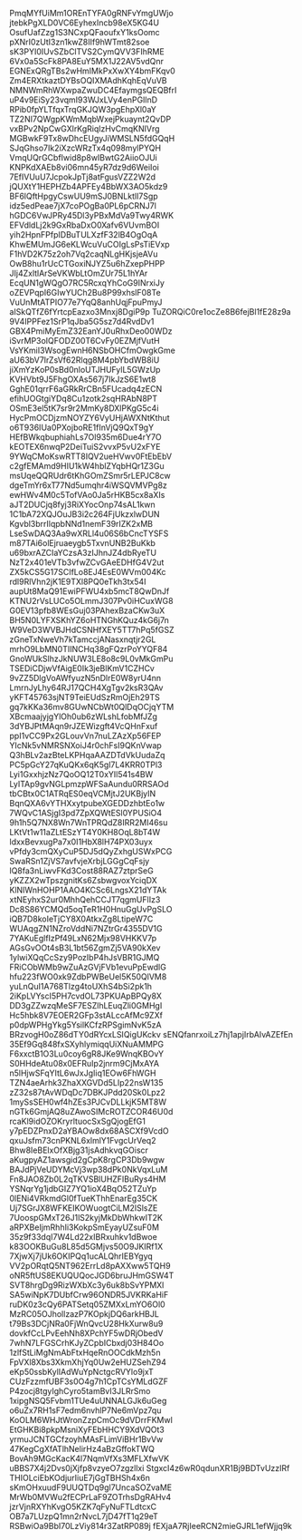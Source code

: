 PmqMYfUiMm1OREnTYFA0gRNFvYmgUWjo
jtebkPgXLD0VC6EyhexIncb98eX5KG4U
OsufUafZzg1S3NCxpQFaoufxY1ksOomc
pXNrI0zUtI3zn1kwZ8IIf9hWTmt82soe
sK3PYI0IUvSZbClTVS2CymQVV3FIhRME
6Vx0a5ScFk8PA8EuY5MX1J22AV5vdQnr
EGNExQRgTBs2wHmIMkPxXwXY4bmFKqv0
Zm4ERXtkaztDYBsOQIXMAdhKqhEqVuVB
NMNWmRhWXwpaZwuDC4EfaymgsQEQBfrI
uP4v9EiSy23vqmI93WJxLVy4enPGIlnD
RPib0fpYLTfqxTrqGKJQW3pgEhpXl0aY
TZ2NI7QWgpKWmMqbWxejPkuaynt2QvDP
vxBPv2NpCwGXlrKgRiqlzHvCmqKNIVrg
MGBwkF9Tx8wDhcEUgyJiWMSLN5fdGQqH
SJqGhso7Ik2iXzcWRzTx4q098mylPYQH
VmqUQrGCbfIwid8p8wIBwtG2AiioOJUi
KNPKdXAEb8vi06mn45yR7dz9d6WeiIoi
7EfIVUuU7JcpokJpTj8atFgusVZZ2W2d
jQUXtY1HEPHZb4APFEy4BbWX3AO5kdz9
BF6lQftHpgyCswUU9mSJ0BNLktlI7Sgp
idz5edPeae7jX7coPOgBa0PL6pCRNJ7l
hGDC6VwJPRy45Dl3yPBxMdVa9Twy4RWK
EFVdldLj2k9GxRbaDxO0Xafv6VUvmBOI
yih2HpnFPfpIDBuTULXzfF32lB4OgOqA
KhwEMUmJG6eKLWcuVuCOIgLsPsTiEVxp
F1hVD2K75z2oh7Vq2caqNLgHKjsjeAVu
OwB8hu1rUcCTGoxiNJYZ5u6hZxepPHPP
JIj4ZxltlArSeVKWbLtOmZUr75L1hYAr
EcqUN1gWQgO7RC5RcxqYhCoG9INrxiJy
oZEVPqpI6GIwYUCh2Bu8P99xhslF08Te
VuUnMtATPIO77e7YqQ8anhUqjFpuPmyJ
aISkQTfZ6fYrtcpEazxo3Mnxj8DgiP9p
TuZORQiC0re1ocZe8B6fejBl1fE28z9a
9V4IPPFez1SrP1qJba5G5sz7d4RvdDv1
GBX4PmiMyEmZ32EanYJ0uRhxDeo00WDz
iSvrMP3oIQFODZ00T6CvFy0EZMjfVutH
VsYKmiI3WsogEwnH6NSbOHCfmOwgkGme
aU63bV7IrZsVf62Rlqg8M4pbYbdWB8iU
jiXmYzKoP0sBd0nloUTJHUFylL5GWzUp
KVHVbt9J5FhgOXAs567j7IkJzS6E1wt8
GghE01qrrF6aGRkRrCBn5FUcadq4zECN
efihUOGtgiYDq8Cu1zotk2sqHRAbN8PT
OSmE3el5tK7sr9r2MmKy8DXlPKgG5c4i
HycPmOCDjzmNOYZY6VyUHjAWXNtKthut
o6T936IUa0PXojboRE1fInVjQ9QxT9gY
HEfBWkqbuphiahLs7Ol935m6Due4rY7O
kEOTEX6nwqP2DeiTuiS2vvxP5vU2xFYE
9YWqCMoKswRTT8IQV2ueHVwv0FtEbEbV
c2gfEMAmd9HIU1kW4hblZYqbHQr1Z3Gu
msUqeQQRUdr6tKhGOmZSmr5rLEPJC8cw
dgeTmYr6xT77Nd5umqhr4iWSQVMVPg8z
ewHWv4M0c5TofVAo0Ja5rHKB5cx8aXIs
aJT2DUCjq8fyj3RiXYocOnp74sAL1kwn
1C1bA72XQJOuJB3i2c264FjUkzxlwDUN
Kgvbl3brrIlqpbNNd1nemF39rIZK2xMB
LseSwDAQ3Aa9wXRLl4u06S6bCncTYSFS
m87TAi6olEjruaeygb5TxvnUNB2BuKkb
u69bxrAZCIaYCzsA3zIJhnJZ4dbRyeTU
NzT2x401eVTb3vfwZCvGAeEDHfG4V2ut
ZX5kCS5G17SCIfLo8EJ4EsE0WVm004Kc
rdl9RlVhn2jK1E9TXl8PQ0eTkh3tx54I
aupUt8MaQ91EwiPFWU4xb5mcT8QwDnJf
KTNU2rVsLUCo5OLmmJ307Pv0iHCuxWG8
G0EV13pfb8WEsGuj03PAhexBzaCKw3uX
BH5N0LYFXSKhYZ6oHTNGhKQuz4kG6j7n
W9VeD3WVBJHdCSNHfXEY5TT7hPq5fGSZ
zGneTxNweVh7kTamccjANasxnqtjr2GL
mrhO9LbMN0TIINCHq38gFQzrPoYYQF84
GnoWUkSlhzJkNUW3LE8o8c9L0vMkGmPu
TSEDiCDjwVfAigE0Ik3jeBlKmV1CZHCv
9vZZ5DlgVoAWfyuzN5nDlrE0W8yrU4nn
LmrnJyLhy64RJ17QCH4XgTgv2ksR3QAv
yKFT45763sjNT9TeiEUdSzRmOjEh29TS
gq7kKKa36mv8GUwNCbWt0QlDqOCjqYTM
XBcmaajyjgYlOh0ub6zWLshLfobMfJZg
3dYBJPtMAqn9rJZEWizgft4VcQHnFxuf
ppI1vCC9Px2GLouvVn7nuLZAzXp56FEP
YIcNk5vNMRSNXoiJ4r0chFsI9QKnVwap
Q3hBLv2azBteLKPHqaAAZDTdVkUudaZq
PC5pGcY27qKuQKx6qK5gl7L4KRR0TPl3
Lyi1GxxhjzNz7QoOQ12T0xYIl541s4BW
LyITAp9gvNGLpmzpWFSaAundu0RRSAOd
tbCBtx0C1ATRqES0eqVCMjtJ2UKBjyIN
BqnQXA6vYTHXxytpubeXGEDDzhbtEo1w
7WQvC1ASjgI3pd7ZpXQWtESl0YPUSiO4
9h1h5Q7NX8Wn7WnTPRQdZ8IRR2MI46su
LKtVt1w11aZLtESzYT4Y0KH8OqL8bT4W
ldxxBevxugPa7x0I1HbX8lH74PX03uyx
vPfdy3cmQXyCuP5DJ5dQyZxhgUSWxPCG
SwaRSn1ZjVS7avfvjeXrbjLGGgCqFsjy
lQ8fa3nLiwvFKd3Cost88RAZ7ztprSeG
yKZZX2wTpszgnitKs6ZsbwgvoxYciqDX
KlNIWnHOHP1AAO4KCSc6LngsX21dYTAk
xtNEyhxS2ur0MhhQehCCJT7qgmUFlIz3
Dc8S86YCMQd5oqTeR1H0HnuGgUvPgSLO
iQB7D8koIeTjCY8X0AtkxZg8LtipeW7C
WUAqgZN1NZroVddNi7NZtrGr4355DV1G
7YAKuEglfIzPf49LxN62Mjx98VHKKV7p
AGsGvOOt4sB3L1bt56ZgmZj5VA90kXev
1ylwiXQqCcSzy9PozIbP4hJsVBR1GJMQ
FRiCObWMb9wZuAzGVjFVb1evuPpEwdlG
hfu223fWO0xk9ZdbPWBeUel5K50QlVM8
yuLnQuI1A768Tlzg4toUXhS4bSi2pk1h
2iKpLVYscI5PH7cvdOL73PKUApBPQy8X
DD3gZZwzqMeSF7ESZlhLEuqZli0GMHgI
Hc5hbk8V7EOER2GFp3stALccAfMc9ZXf
p0dpWPHgYkg5YsilKCfzRPSgimNvK5zA
BRzvogH0oZ86dTY0dRYcxLSIQigUKckv
sENQfanrxoiLz7hj1apjIrbAIvAZEfEn
35Ef9Gq848fxSXyhlymiqqUiXNuAMMPG
F6xxctB1O3Lu0coy6gR8JKe9WnqKBOvY
S0HHdeAtu08x0EFRuIp2jnrm9CjMxAYA
n5lHjwSFqYItL6wJxJgIiq1EOw6FhWGH
TZN4aeArhk3ZhaXXGVDd5LIp22nsW135
zZ32s87tAvWDqDc7DBKJPdd20Sk0Lpz2
1mySsSEH0wf4hZEs3PJCvDLLkjK5MT8W
nGTk6GmjAQ8uZAwoSIMcROTZCOR46U0d
rcaKl9idOZOKryrltuocSxSgQjogEfG1
y7pEDZPnxD2aYBAOw8dx68ASCXf9VcdO
qxuJsfm73cnPKNL6xlmlY1FvgcUrVeq2
Bhw8IeBElxOfXBjg31jsAdhkvqGOiscr
aKugpyAZ1awsgid2gCpK8rgCP3Db9wgw
BAJdPjVeUDYMcVj3wp38dPk0NkVqxLuM
Fn8JAO8Zb0L2qTKVSBlUHZFIBuRys4HM
YSNqrYg1jdbGIZ7YQ1ioX4BqO52TZuYp
0lENi4VRkmdGl0fTueKThhEnarEg35CK
Uj7SGrJX8WFKEIKOWuogtCiLM2ISlsZE
7UoospGMxT26J1lS2kyjMkDbWhkwIT2K
aRPXBeIjmRhhIi3KokpSmEyayUZsuF0M
35z9f33dqI7W4Ld22xIBRxuhkv1dBwoe
k83OOKBuGu8L85d5GMjvs50O9JKIRf1X
7XjwXj7jUk6OKIPQq1ucALQhrIEBYgyq
VV2pORqtQ5NT962ErrLd8pAXXww5TQH9
oNR5ftUS8EKUQUQocJGD6bruJHmGSW4T
SVT8hrgDg9RizWXbXc3y6uk8bSvYPMXl
SA5wiNpK7DUbfCrw96ONDR5JVKRKaHiF
ruDK0z3cQy6PATSetq05ZMXxLmYO6Ol0
MzRC05OJhollzazP7KOpkjDQ6arkHBJL
t79Bs3DCjNRa0FjWnQvcU28HkXurw8u9
dovkfCcLPvEehNh8XPchYF5wDRjObedV
7whN7LFGSCrhKJyZCpbICbxdj03H84Oo
1zlfStLiMgNmAbFtxHqeRnOOCdkMzh5n
FpVXl8Xbs3XkmXhjYq0Uw2eHUZSehZ94
eKp50ssbKylIAdWuYpNctgcRVYlo9jxT
CUzFzzmfUBF3s0O4g7h1CpTCsYMLdGZF
P4zocj8tgyIghCyro5tamBvI3JLRrSmo
1xipgNSQ5Fvbm1TUe4uUNNALGJk6uGeg
o6uZx7RH1sF7edm6nvhlP7Ne6mVpz7qu
KoOLM6WHJtWronZzpCmOc9dVDrrFKMwl
EtGHKBi8pkpMsniXyFEbHHCY9XdVQOt3
yrmuJCNTGCfzoyhMAsFLimViBHr1BvVw
47KegCgXfATlhNelirHz4aBzGffokTWQ
BovAh9MGcKacK4l7NqmVfXs3MFLXfwVK
uBBS7X4j2Dvs0jXjfp8vzyeO7zgzllxi
StgxcI4z6wR0qdunXR1Bj9BDTvUzzIRf
THIOLciEbKOdjurIiuE7jGgTBHSh4x6n
sKmOHxuudF9UUQTDq9gl7UncaSOZvaME
MrWb0MVWu2fECPrLaF9ZOTrhsDgRAHv4
jzrVjnRXYhKvgO5KZK7qFyNuFTLdtcxC
OB7a7LUzpQ1mn2rNvcL7jD47fT1q29eT
RSBwiOa9BbI70LzViy814r3ZatRP089j
fEXjaA7RjIeeRCN2mieGJRL1efWjjq9k
